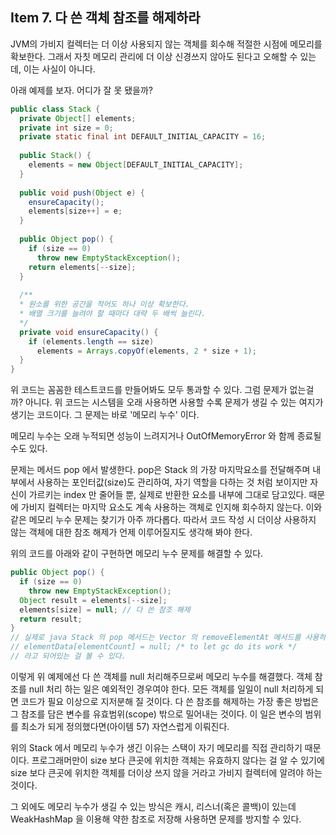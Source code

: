 ## Item 7. 다 쓴 객체 참조를 해제하라



JVM의 가비지 컬렉터는 더 이상 사용되지 않는 객체를 회수해 적절한 시점에 메모리를 확보한다.
그래서 자칫 메모리 관리에 더 이상 신경쓰지 않아도 된다고 오해할 수 있는데, 이는 사실이 아니다.



아래 예제를 보자. 어디가 잘 못 됐을까?

```java
public class Stack {
  private Object[] elements;
  private int size = 0;
  private static final int DEFAULT_INITIAL_CAPACITY = 16;
  
  public Stack() {
    elements = new Object[DEFAULT_INITIAL_CAPACITY];
  }
  
  public void push(Object e) {
    ensureCapacity();
    elements[size++] = e;
  }
  
  public Object pop() {
    if (size == 0) 
      throw new EmptyStackException();
    return elements[--size];
  }
  
  /**
  * 원소를 위한 공간을 적어도 하나 이상 확보한다.
  * 배열 크기를 늘려야 할 때마다 대략 두 배씩 늘린다.
  */
  private void ensureCapacity() {
    if (elements.length == size)
      elements = Arrays.copyOf(elements, 2 * size + 1);
  }
}
```

위 코드는 꼼꼼한 테스트코드를 만들어봐도 모두 통과할 수 있다.
그럼 문제가 없는걸까? 아니다. 위 코드는 시스템을 오래 사용하면 사용할 수록 문제가 생길 수 있는 여지가 생기는 코드이다.
그 문제는 바로 '메모리 누수' 이다.

메모리 누수는 오래 누적되면 성능이 느려지거나 OutOfMemoryError 와 함께 종료될 수도 있다.

문제는 메서드 pop 에서 발생한다. pop은 Stack 의 가장 마지막요소를 전달해주며 내부에서 사용하는 포인터값(size)도 관리하여, 자기 역할을 다하는 것 처럼 보이지만 자신이 가르키는 index 만 줄어들 뿐, 실제로 반환한 요소를 내부에 그대로 담고있다.
때문에 가비지 컬렉터는 마지막 요소도 계속 사용하는 객체로 인지해 회수하지 않는다.
이와 같은 메모리 누수 문제는 찾기가 아주 까다롭다. 
따라서 코드 작성 시 더이상 사용하지 않는 객체에 대한 참조 해제가 언제 이루어질지도 생각해 봐야 한다.



위의 코드를 아래와 같이 구현하면 메모리 누수 문제를 해결할 수 있다.

```java
public Object pop() {
  if (size == 0)
    throw new EmptyStackException();
  Object result = elements[--size];
  elements[size] = null; // 다 쓴 참조 해제
  return result;
}
// 실제로 java Stack 의 pop 메서드는 Vector 의 removeElementAt 메서드를 사용하는데, 해당 코드에서도 마지막에
// elementData[elementCount] = null; /* to let gc do its work */
// 라고 되어있는 걸 볼 수 있다.
```



이렇게 위 예제에선 다 쓴 객체를 null 처리해주므로써 메모리 누수를 해결했다.
객체 참조를 null 처리 하는 일은 예외적인 경우여야 한다. 모든 객체를 일일이 null 처리하게 되면 코드가 필요 이상으로 지저분해 질 것이다.
다 쓴 참조를 해제하는 가장 좋은 방법은 그 참조를 담은 변수를 유효범위(scope) 밖으로 밀어내는 것이다.
이 일은 변수의 범위를 최소가 되게 정의했다면(아이템 57) 자연스럽게 이뤄진다.

위의 Stack 에서 메모리 누수가 생긴 이유는 스택이 자기 메모리를 직접 관리하기 때문이다.
프로그래머만이 size 보다 큰곳에 위치한 객체는 유효하지 않다는 걸 알 수 있기에 size 보다 큰곳에 위치한 객체를 더이상 쓰지 않을 거라고 가비지 컬렉터에 알려야 하는 것이다.

그 외에도 메모리 누수가 생길 수 있는 방식은 캐시, 리스너(혹은 콜백)이 있는데 WeakHashMap 을 이용해 약한 참조로 저장해 사용하면 문제를 방지할 수 있다.
